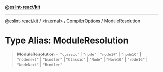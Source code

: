 [**@eslint-react/kit**](../../../../README.md)

***

[@eslint-react/kit](../../../../README.md) / [\<internal\>](../../../README.md) / [CompilerOptions](../README.md) / ModuleResolution

# Type Alias: ModuleResolution

> **ModuleResolution** = `"classic"` \| `"node"` \| `"node10"` \| `"node16"` \| `"nodenext"` \| `"bundler"` \| `"Classic"` \| `"Node"` \| `"Node10"` \| `"Node16"` \| `"NodeNext"` \| `"Bundler"`
